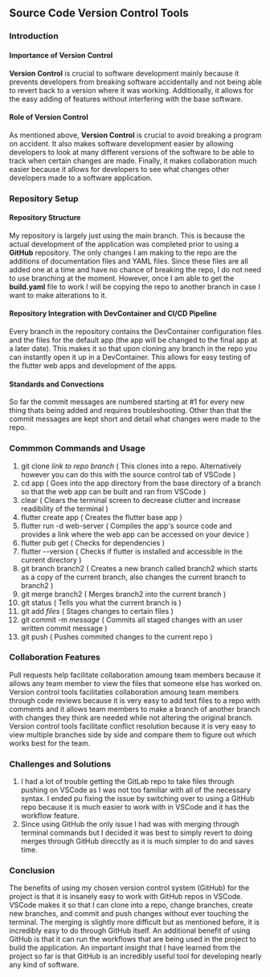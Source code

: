 ## Source Code Version Control Tools

### Introduction

#### Importance of Version Control
**Version Control** is crucial to software development mainly because it prevents developers from breaking software accidentally and not being able to revert back to a version where it was working. Additionally, it allows for the easy adding of features without interfering with the base software.

#### Role of Version Control
As mentioned above, **Version Control** is crucial to avoid breaking a program on accident. It also makes software development easier by allowing developers to look at many different versions of the software to be able to track when certain changes are made. Finally, it makes collaboration much easier because it allows for developers to see what changes other developers made to a software application.

### Repository Setup

#### Repository Structure
My repository is largely just using the main branch. This is because the actual development of the application was completed prior to using a **GitHub** repository. The only changes I am making to the repo are the additions of documentation files and YAML files. Since these files are all added one at a time and have no chance of breaking the repo, I do not need to use branching at the moment. However, once I am able to get the **build.yaml** file to work I will be copying the repo to another branch in case I want to make alterations to it.

#### Repository Integration with DevContainer and CI/CD Pipeline
Every branch in the repository contains the DevContainer configuration files and the files for the default app (the app will be changed to the final app at a later date). This makes it so that upon cloning any branch in the repo you can instantly open it up in a DevContainer. This allows for easy testing of the flutter web apps and development of the apps.

#### Standards and Convections
So far the commit messages are numbered starting at #1 for every new thing thats being added and requires troubleshooting. Other than that the commit messages are kept short and detail what changes were made to the repo.

### Commmon Commands and Usage
1. git clone *link to repo branch* ( This clones into a repo. Alternatively however you can do this with the source control tab of VSCode )
2. cd app ( Goes into the app directory from the base directory of a branch so that the web app can be built and ran from VSCode )
3. clear ( Clears the terminal screen to decrease clutter and increase readibility of the terminal )
4. flutter create app ( Creates the flutter base app )
5. flutter run -d web-server ( Compiles the app's source code and provides a link where the web app can be accessed on your device )
6. flutter pub get ( Checks for dependencies )
7. flutter --version ( Checks if flutter is installed and accessible in the current directory )
8. git branch branch2 ( Creates a new branch called branch2 which starts as a copy of the current branch, also changes the current branch to branch2 )
9. git merge branch2 ( Merges branch2 into the current branch )
10. git status ( Tells you what the current branch is )
11. git add *files* ( Stages changes to certain files )
12. git commit -m *message* ( Commits all staged changes with an user written commit message )
13. git push ( Pushes commited changes to the current repo )

### Collaboration Features
Pull requests help facilitate collaboration amoung team members because it allows any team member to view the files that someone else has worked on. Version control tools facilitaties collaboration amoung team members through code reviews because it is very easy to add text files to a repo with comments and it allows team members to make a branch of another branch with changes they think are needed while not altering the original branch. Version control tools facilitate conflict resolution because it is very easy to view multiple branches side by side and compare them to figure out which works best for the team.

### Challenges and Solutions
1. I had a lot of trouble getting the GitLab repo to take files through pushing on VSCode as I was not too familiar with all of the necessary syntax. I ended pu fixing the issue by switching over to using a GitHub repo because it is much easier to work with in VSCode and it has the workflow feature. 
2. Since using GitHub the only issue I had was with merging through terminal commands but I decided it was best to simply revert to doing merges through GitHub direcctly as it is much simpler to do and saves time.

### Conclusion
The benefits of using my chosen version control system (GitHub) for the project is that it is insanely easy to work with GitHub repos in VSCode. VSCode makes it so that I can clone into a repo, change branches, create new branches, and commit and push changes without ever touching the terminal. The merging is slightly more difficult but as mentioned before, it is incredibly easy to do through GitHub itself. An additional benefit of using GitHub is that it can run the workflows that are being used in the project to build the application. An important insight that I have learned from the project so far is that GitHub is an incredibly useful tool for developing nearly any kind of software.